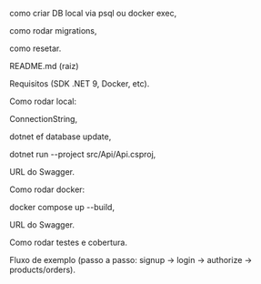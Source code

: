como criar DB local via psql ou docker exec,

como rodar migrations,

como resetar.

README.md (raiz)

Requisitos (SDK .NET 9, Docker, etc).

Como rodar local:

ConnectionString,

dotnet ef database update,

dotnet run --project src/Api/Api.csproj,

URL do Swagger.

Como rodar docker:

docker compose up --build,

URL do Swagger.

Como rodar testes e cobertura.

Fluxo de exemplo (passo a passo: signup → login → authorize → products/orders).

